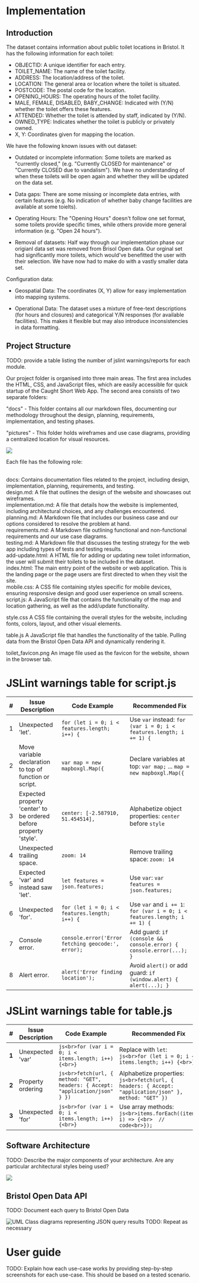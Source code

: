 # Implementation

## Introduction
The dataset contains information about public toilet locations in Bristol. It has the following information for each toilet:

- OBJECTID: A unique identifier for each entry.
- TOILET_NAME: The name of the toilet facility.
- ADDRESS: The location/address of the toilet.
- LOCATION: The general area or location where the toilet is situated.
- POSTCODE: The postal code for the location.
- OPENING_HOURS: The operating hours of the toilet facility.
- MALE, FEMALE, DISABLED, BABY_CHANGE: Indicated with (Y/N) whether the toilet offers these features.
- ATTENDED: Whether the toilet is attended by staff, indicated by (Y/N).
- OWNED_TYPE: Indicates whether the toilet is publicly or privately owned.
- X, Y: Coordinates given for mapping the location.

We have the following known issues with out dataset:

- Outdated or incomplete information: Some toilets are marked as "currently closed," (e.g. "Currently CLOSED for maintenance" or "Currently CLOSED due to vandalism"). We have no understanding of when these toilets will be open again and whether they will be updated on the data set.

- Data gaps: There are some missing or incomplete data entries, with certain features (e.g. No indication of whether baby change facilities are available at some toielts).

- Operating Hours: The "Opening Hours" doesn't follow one set format, some toilets provide specific times, while others provide more general information (e.g. "Open 24 hours").

- Removal of datasets: Half way through our implementation phase our origianl data set was removed from Brisol Open data. Our orginal set had significantly more toilets, which would've benefitted the user with their selection. We have now had to make do with a vastly smaller data set.

Configuration data:

- Geospatial Data: The coordinates (X, Y) allow for easy implementation into mapping systems.

- Operational Data: The dataset uses a mixture of free-text descriptions (for hours and closures) and categorical Y/N responses (for available facilities). This makes it flexible but may also introduce inconsistencies in data formatting.

## Project Structure
TODO: provide a table listing the number of jslint warnings/reports for each module.

Our project folder is organised into three main areas. The first area includes the HTML, CSS, and JavaScript files, which are easily accessible for quick startup of the Caught Short Web App. The second area consists of two separate folders:

"docs" - This folder contains all our markdown files, documenting our methodology throughout the design, planning, requirements, implementation, and testing phases.

"pictures" - This folder holds wireframes and use case diagrams, providing a centralized location for visual resources.

<img src="../pictures/structure.png">

Each file has the following role:

<br> docs:	Contains documentation files related to the project, including design, implementation, planning, requirements, and testing.
<br> design.md:	A file that outlines the design of the website and showcases out wireframes.
<br> implementation.md:	A file that details how the website is implemented, including architectural choices, and any challenges encountered.
<br> planning.md:	A Markdown file that includes our business case and our options considered to resolve the problem at hand.
<br> requirements.md:	A Markdown file outlining functional and non-functional requirements and our use case diagrams.
<br> testing.md: A Markdown file that discusses the testing strategy for the web app including types of tests and testing results.
<br> add-update.html:	A HTML file for adding or updating new toilet information, the user will submit their toilets to be included in the dataset.
<br> index.html: The main entry point of the website or web application. This is the landing page or the page users are first directed to when they visit the site.
<br> mobile.css: A CSS file containing styles specific for mobile devices, ensuring responsive design and good user experience on small screens.
<br> script.js:	A JavaScript file that contains the functionality of the map and location gathering, as well as the add/update functionality.

style.css	A CSS file containing the overall styles for the website, including fonts, colors, layout, and other visual elements.

table.js	A JavaScript file that handles the functionality of the table. Pulling data from the Bristol Open Data API and dynamically rendering it.

toilet_favicon.png	An image file used as the favicon for the website, shown in the browser tab.



# JSLint warnings table for script.js

| #  | Issue Description | Code Example | Recommended Fix |
|----|------------------|--------------|-----------------|
| 1 | Unexpected 'let'. | `for (let i = 0; i < features.length; i++) {` | Use `var` instead: `for (var i = 0; i < features.length; i += 1) {` |
| 2 | Move variable declaration to top of function or script. | `var map = new mapboxgl.Map({` | Declare variables at top: `var map;` ... `map = new mapboxgl.Map({` |
| 3 | Expected property 'center' to be ordered before property 'style'. | `center: [-2.587910, 51.454514],` | Alphabetize object properties: `center` before `style` |
| 4 | Unexpected trailing space. | `zoom: 14 ` | Remove trailing space: `zoom: 14` |
| 5 | Expected 'var' and instead saw 'let'. | `let features = json.features;` | Use `var`: `var features = json.features;` |
| 6 | Unexpected 'for'. | `for (let i = 0; i < features.length; i++) {` | Use `var` and `i += 1`: `for (var i = 0; i < features.length; i += 1) {` |
| 7 | Console error. | `console.error('Error fetching geocode:', error);` | Add guard: `if (console && console.error) { console.error(...); }` |
| 8 | Alert error. | `alert('Error finding location');` | Avoid `alert()` or add guard: `if (window.alert) { alert(...); }` |


# JSLint warnings table for table.js
| #  | Issue Description | Code Example | Recommended Fix |
|----|------------------|--------------|-----------------|
| **1** | Unexpected 'var' | ```js<br>for (var i = 0; i < items.length; i++) {<br>}``` | Replace with `let`:<br>```js<br>for (let i = 0; i < items.length; i++) {<br>}``` |
| **2** | Property ordering | ```js<br>fetch(url, { method: "GET", headers: { Accept: "application/json" } })``` | Alphabetize properties:<br>```js<br>fetch(url, { headers: { Accept: "application/json" }, method: "GET" })``` |
| **3** | Unexpected 'for' | ```js<br>for (var i = 0; i < items.length; i++) {<br>}``` | Use array methods:<br>```js<br>items.forEach((item, i) => {<br>  // code<br>});``` |


## Software Architecture
TODO: Describe the major components of your architecture. Are any particular architectural styles being used?

<img src="../pictures/component.jpg">

## Bristol Open Data API
TODO: Document each query to Bristol Open Data

![UML Class diagrams representing JSON query results](images/class1.png)
TODO: Repeat as necessary

# User guide
TODO: Explain how each use-case works by providing step-by-step screenshots for each use-case. This should be based on a tested scenario.
